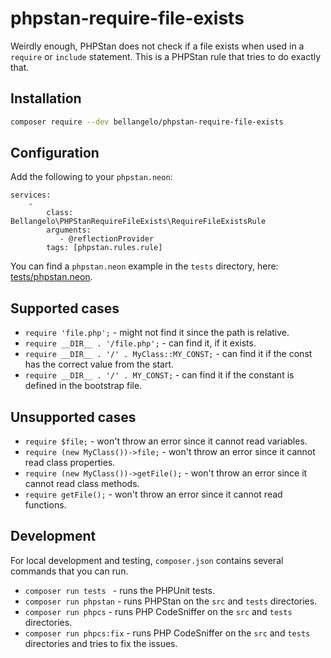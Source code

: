 # phpstan-require-file-exists
Weirdly enough, PHPStan does not check if a file exists when used in a
`require` or `include` statement. This is a PHPStan rule that tries to do
exactly that.

## Installation
```bash
composer require --dev bellangelo/phpstan-require-file-exists
```

## Configuration
Add the following to your `phpstan.neon`:
```neon
services:
    -
        class: Bellangelo\PHPStanRequireFileExists\RequireFileExistsRule
        arguments:
           - @reflectionProvider
        tags: [phpstan.rules.rule]
```

You can find a `phpstan.neon` example in the `tests` directory, here: [tests/phpstan.neon](tests/phpstan-testing.neon).

## Supported cases
- `require 'file.php';` - might not find it since the path is relative.
- `require __DIR__ . '/file.php';` - can find it, if it exists.
- `require __DIR__ . '/' . MyClass::MY_CONST;` - can find it if the const has the correct value from the start.
- `require __DIR__ . '/' . MY_CONST;` - can find it if the constant is defined in the bootstrap file.

## Unsupported cases
- `require $file;` - won't throw an error since it cannot read variables.
- `require (new MyClass())->file;` - won't throw an error since it cannot read class properties.
- `require (new MyClass())->getFile();` - won't throw an error since it cannot read class methods.
- `require getFile();` - won't throw an error since it cannot read functions.

## Development
For local development and testing, `composer.json` contains several commands that you can run.
- `composer run tests ` - runs the PHPUnit tests.
- `composer run phpstan` - runs PHPStan on the `src` and `tests` directories.
- `composer run phpcs` - runs PHP CodeSniffer on the `src` and `tests` directories.
- `composer run phpcs:fix` - runs PHP CodeSniffer on the `src` and `tests` directories and tries to fix the issues.